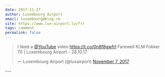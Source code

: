 ```yaml
---
date: 2017-11-27
author: Luxembourg Airport
email: luxembourg@blog.re
site: https://www.lux-airport.lu/fr/
tags: comment
permalink: false
---
```


<blockquote class="twitter-tweet" data-lang="en"><p lang="en" dir="ltr">I liked a <a href="https://twitter.com/YouTube?ref_src=twsrc%5Etfw">@YouTube</a> video <a href="https://t.co/0n8f8gwfrI">https://t.co/0n8f8gwfrI</a> Farewell KLM Fokker 70 | Luxembourg Airport - 28.10.17</p>&mdash; Luxembourg Airport (@luxairport) <a href="https://twitter.com/luxairport/status/928006363879477250?ref_src=twsrc%5Etfw">November 7, 2017</a></blockquote>
<script async src="https://platform.twitter.com/widgets.js" charset="utf-8"></script>
---